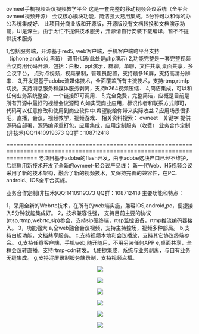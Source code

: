 ovmeet手机视频会议视频教学平台
这是一套完整的移动视频会议系统（全平台ovmeet视频开源）
会议核心模块功能，简洁强大易用集成，5分钟可以和你的办公系统集成好．
此项目分商业版和开源版，开源版没有文档转换和文档演示功能，UI是深兰，由于太忙不提供技术服务，开源请自行安装下载编译，暂不不提供技术服务

1,包括服务端，开源基于red5, web客户端，手机客户端跨平台支持（iphone,android,黑莓） 调用代码(此处是php演示)
2,功能完整是一套完整视频会议商用代码开源，包括：白板，ppt演示，群聊，单聊，文件共享,桌面共享，多会议平台，
点对点视频，视频录制，管理员配置，支持最多16屏，支持高清分辨率．
3,开发是基于adobe流媒体技术，全面覆盖所有主流技术，支持rtmp,rtmfp切换，支持消息服务和媒体服务剥离，支持h264视频压缩．
4,简洁集成，可以和任何业务系统整合，一个链接即可调用．
5,完全免费，完整简洁，应概是目前是所有开源中最好的视频会议源码
6,如实现商业应用，标识作者和联系方式即可，代码可以任意修改和使用到商业软件中.希望能给你带来实际收益
7,应用场景很多吧，直播，会议，视频教学，视频游戏．
相关资料搜索： ovmeet　关键字 
提供源码自部署，源码编译重打包，应用集成，应用定制服务（收费）
业务合作定制(非技术)QQ:1410919373  QQ群：108712418

=====================================================================================================================
老项目基于adobe的flash开发，由于adobe这块产口已经不维护，后继启用新技术开发了全新的ovmeet-轻会议产品线：
新一代Web、H5视频会议采用了新的技术架构，融合了新的视频技术，又保持完善的兼容性，在PC、android、IOS全平台实施。

业务合作定制(非技术)QQ:1410919373  QQ群：108712418
主要功能和特点：

1，采用全新的Webrtc技术，在所有的web端实施，兼容IOS,android,pc，便捷接入5分钟就能集成好。
2，技术兼容性强， 支持目前主要的协议(rtsp,rtmp,webrtc,sip)参会，支持sip硬终端，rtsp监控设备，rtmp推流编码器接入。
3，功能强大
a,全web融合会议视频，支持主持控场，视频多种部局。
b,支持白板功能，文档共享服务。
c,支持视频本地和会议播放，支持其它协议终端参会。
d,支持任意客户端，手机web,随开随用，不用另装任何APP
e,桌面共享，全程会议转直播，支持rtmp-cdn转发。
f,便捷集成，系统与业务剥离，与自有业务无缝集成。
g,支持混屏录制服务端录制，支持视频点播。
<p align="center">
  <img src="https://user-images.githubusercontent.com/5818726/30999006-df7e0ae0-a497-11e7-96db-9ce87ae67b34.gif"/>
</p>

<p align="center"><img src="https://github.com/ccallcn/ovmeet/raw/master/TIM图片20190324100853.png" /></p>
<p align="center"><img src="https://github.com/ccallcn/ovmeet/raw/master/TIM图片20190417110422.png" /></p>
<p align="center"><img src="https://github.com/ccallcn/ovmeet/raw/master/TIM图片20190417110426.png" /></p>
<p align="center"><img src="https://github.com/ccallcn/ovmeet/raw/master/TIM图片20190417110432.png" /></p>
<p align="center"><img src="https://github.com/ccallcn/ovmeet/raw/master/TIM图片20190423104528.png" /></p>

